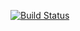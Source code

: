 [![Build Status](https://travis-ci.com/nmakucsd/Project110.svg?branch=main)](https://travis-ci.com/nmakucsd/Project110)
